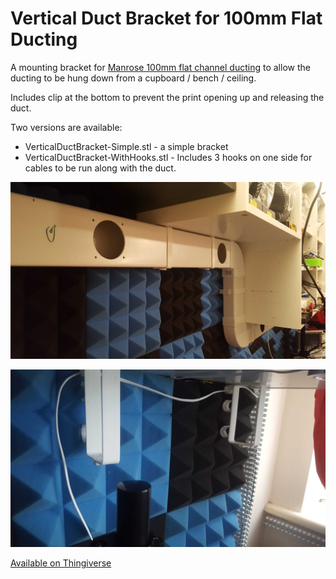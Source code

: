 # Vertical Duct Bracket for 100mm Flat Ducting

A mounting bracket for [Manrose 100mm flat channel ducting](https://www.diy.com/departments/manrose-white-flat-channel-ducting-l-1m-dia-100mm/257070_BQ.prd) 
to allow the ducting to be hung down from a cupboard / bench / ceiling.

Includes clip at the bottom to prevent the print opening up and releasing the duct.

Two versions are available:

* VerticalDuctBracket-Simple.stl - a simple bracket
* VerticalDuctBracket-WithHooks.stl - Includes 3 hooks on one side for cables to be run along with the duct.


![Ducting in brackets](./Photos/DuctingInBrackets-3.jpg)


![Cable Hooks](./Photos/CableRun.jpg)

[Available on Thingiverse](https://www.thingiverse.com/thing:4170071)